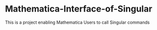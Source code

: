 # Mathematica-Interface-of-Singular
This is a project enabling Mathematica Users to call Singular commands
